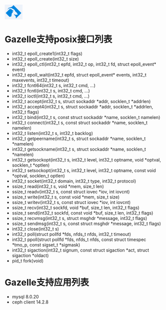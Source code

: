 <img src="images/logo.png" alt=Gazelle style="zoom:20%"> 

# Gazelle支持posix接口列表
- int32_t epoll_create1(int32_t flags)
- int32_t epoll_create(int32_t size)
- int32_t epoll_ctl(int32_t epfd, int32_t op, int32_t fd, struct epoll_event* event)
- int32_t epoll_wait(int32_t epfd, struct epoll_event* events, int32_t maxevents, int32_t timeout)
- int32_t fcntl64(int32_t s, int32_t cmd, ...)
- int32_t fcntl(int32_t s, int32_t cmd, ...)
- int32_t ioctl(int32_t s, int32_t cmd, ...)
- int32_t accept(int32_t s, struct sockaddr *addr, socklen_t *addrlen)
- int32_t accept4(int32_t s, struct sockaddr *addr, socklen_t *addrlen, int32_t flags)
- int32_t bind(int32_t s, const struct sockaddr *name, socklen_t namelen)
- int32_t connect(int32_t s, const struct sockaddr *name, socklen_t namelen)
- int32_t listen(int32_t s, int32_t backlog)
- int32_t getpeername(int32_t s, struct sockaddr *name, socklen_t *namelen)
- int32_t getsockname(int32_t s, struct sockaddr *name, socklen_t *namelen)
- int32_t getsockopt(int32_t s, int32_t level, int32_t optname, void *optval, socklen_t *optlen)
- int32_t setsockopt(int32_t s, int32_t level, int32_t optname, const void *optval, socklen_t optlen)
- int32_t socket(int32_t domain, int32_t type, int32_t protocol)
- ssize_t read(int32_t s, void *mem, size_t len)
- ssize_t readv(int32_t s, const struct iovec *iov, int iovcnt)
- ssize_t write(int32_t s, const void *mem, size_t size)
- ssize_t writev(int32_t s, const struct iovec *iov, int iovcnt)
- ssize_t recv(int32_t sockfd, void *buf, size_t len, int32_t flags)
- ssize_t send(int32_t sockfd, const void *buf, size_t len, int32_t flags)
- ssize_t recvmsg(int32_t s, struct msghdr *message, int32_t flags)
- ssize_t sendmsg(int32_t s, const struct msghdr *message, int32_t flags)
- int32_t close(int32_t s)
- int32_t poll(struct pollfd *fds, nfds_t nfds, int32_t timeout)
- int32_t ppoll(struct pollfd *fds, nfds_t nfds, const struct timespec *tmo_p, const sigset_t *sigmask)
- int32_t sigaction(int32_t signum, const struct sigaction *act, struct sigaction *oldact)
- pid_t fork(void)

# Gazelle支持应用列表
- mysql 8.0.20
- ceph client 14.2.8
